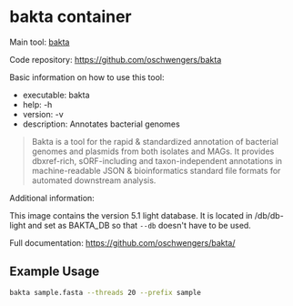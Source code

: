 # bakta container

Main tool: [bakta](https://github.com/oschwengers/bakta)
  
Code repository: https://github.com/oschwengers/bakta

Basic information on how to use this tool:
- executable: bakta
- help: -h
- version: -v
- description: Annotates bacterial genomes

> Bakta is a tool for the rapid & standardized annotation of bacterial genomes and plasmids from both isolates and MAGs. It provides dbxref-rich, sORF-including and taxon-independent annotations in machine-readable JSON & bioinformatics standard file formats for automated downstream analysis.

Additional information:

This image contains the version 5.1 light database. It is located in /db/db-light and set as BAKTA_DB so that `--db` doesn't have to be used.

Full documentation: https://github.com/oschwengers/bakta/

## Example Usage

```bash
bakta sample.fasta --threads 20 --prefix sample 
```
